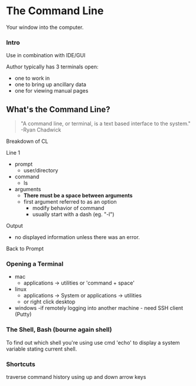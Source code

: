 # The Command Line

Your window into the computer.

### Intro

Use in combination with IDE/GUI

Author typically has 3 terminals open:
- one to work in
- one to bring up ancillary data
- one for viewing manual pages

## What's the Command Line?

> "A command line, or terminal, is a text based interface to the system." -Ryan Chadwick

Breakdown of CL

Line 1
- prompt
    - user/directory
- command
    - ls
- arguments
    - **There must be a space between arguments**
    - first argument referred to as an option
        - modify behavior of command
        - usually start with a dash (eg. "-l")

Output
- no displayed information unless there was an error.

Back to Prompt

### Opening a Terminal

- mac
    - applications -> utilities or 'command + space'
- linux
    - applications -> System or applications -> utilities
    - or right click desktop
- windows
    -if remotely logging into another machine
        - need SSH client (Putty)

### The Shell, Bash (bourne again shell)

To find out which shell you're using use cmd 'echo' to display a system variable stating current shell.

### Shortcuts

traverse command history using up and down arrow keys

